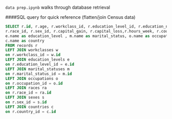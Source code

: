 
`data prep.ipynb` walks through database retrieval

####SQL query for quick reference (flatten/join Census data)
```sql
SELECT r.id, r.age, r.workclass_id, r.education_level_id, r.education_num, r.marital_status_id, r.occupation_id,
r.race_id, r.sex_id, r.capital_gain, r.capital_loss,r.hours_week, r.country_id, r.over_50k, w.name as workclass,
e.name as education_level , m.name as marital_status, o.name as occupation, ra.name as race, s.name as sex, 
c.name as country
FROM records r
LEFT JOIN workclasses w
on r.workclass_id = w.id
LEFT JOIN education_levels e
on r.education_level_id = e.id
LEFT JOIN marital_statuses m
on r.marital_status_id = m.id
LEFT JOIN occupations o
on r.occupation_id = o.id
LEFT JOIN races ra
on r.race_id = ra.id
LEFT JOIN sexes s
on r.sex_id = s.id
LEFT JOIN countries c
on r.country_id = c.id
```
